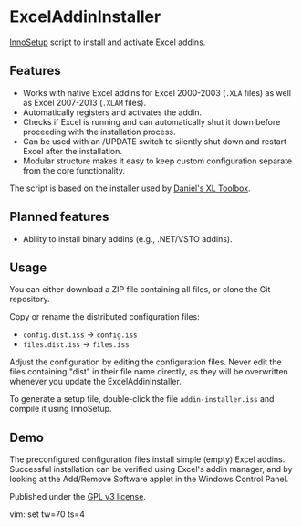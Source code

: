 ExcelAddinInstaller
===================

[InnoSetup][] script to install and activate Excel addins.

Features
--------

- Works with native Excel addins for Excel 2000-2003 (`.XLA` files) as well as
  Excel 2007-2013 (`.XLAM` files).
- Automatically registers and activates the addin.
- Checks if Excel is running and can automatically shut it down before
  proceeding with the installation process.
- Can be used with an /UPDATE switch to silently shut down and restart Excel
  after the installation.
- Modular structure makes it easy to keep custom configuration separate from
  the core functionality.

The script is based on the installer used by [Daniel's XL Toolbox][].


Planned features
----------------

- Ability to install binary addins (e.g., .NET/VSTO addins).


Usage
-----

You can either download a ZIP file containing all files, or clone the Git
repository.

Copy or rename the distributed configuration files:
- `config.dist.iss` &rarr; `config.iss`
- `files.dist.iss` &rarr; `files.iss`

Adjust the configuration by editing the configuration files. Never edit the
files containing "dist" in their file name directly, as they will be
overwritten whenever you update the ExcelAddinInstaller.

To generate a setup file, double-click the file `addin-installer.iss` and
compile it using InnoSetup.


Demo
----

The preconfigured configuration files install simple (empty) Excel addins.
Successful installation can be verified using Excel's addin manager, and by
looking at the Add/Remove Software applet in the Windows Control Panel.

Published under the [GPL v3 license](LICENSE).


[InnoSetup]: http://www.jrsoftware.org/isinfo.php
[Daniel's XL Toolbox]: http://xltoolbox.sf.net

vim: set tw=70 ts=4 
